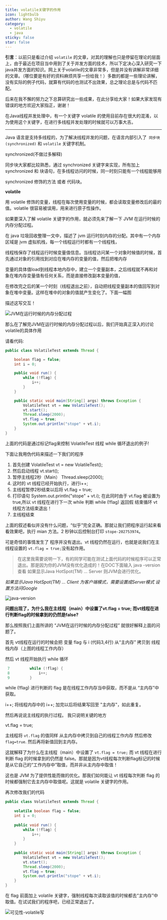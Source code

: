 ```yaml
---
title: volatile关键字的作用
icon: lightbulb
author: Wang Shiyu
category:
  - volatile
  - java
sticky: false
star: false
---
```





**引言**：以前只是看过介绍 `volatile` 的文章，对其的理解也只是停留在理论的层面上，由于最近在项目当中用到了关于并发方面的技术，所以下定决心深入研究一下java并发方面的知识。网上关于volatile的文章非常多，但是并没有讲解非常详细的文章。（哪位要是有好的资料麻烦共享一份给我！）多数的都是一些理论讲解，没有实际的例子代码，就算有代码的也测试不出效果，总之理论总是与代码不匹配。

后来在我不懈的努力之下总算研究出一些成果，在此分享给大家！如果大家发现有错误的地方欢迎大家指正，谢谢！

在Java线程并发处理中，有一个关键字 volatile 的使用目前存在很大的混淆，以为使用这个关键字，在进行多线程并发处理的时候就可以万事大吉。

---

Java 语言是支持多线程的，为了解决线程并发的问题，在语言内部引入了` 同步块(synchronized)` 和 `volatile` 关键字机制。



synchronized(不做过多解释)

同步块大家都比较熟悉，通过 synchronized 关键字来实现，所有加上synchronized 和 块语句，在多线程访问的时候，同一时刻只能有一个线程能够用

synchronized 修饰的方法 或者 代码块。

 

**volatile**

用 volatile 修饰的变量，线程在每次使用变量的时候，都会读取变量修改后的最的值。volatile 很容易被误用，用来进行原子性操作。

 

如果要深入了解 volatile 关键字的作用，就必须先来了解一下 JVM 在运行时候的内存分配过程。

 

在 java 垃圾回收整理一文中，描述了 jvm 运行时刻内存的分配。其中有一个内存区域是 jvm 虚拟机栈，每一个线程运行时都有一个线程栈，

 

线程栈保存了线程运行时候变量值信息。当线程访问某一个对象时候值的时候，首先通过对象的引用找到对应在堆内存的变量的值，然后把堆内存

 

变量的具体值load到线程本地内存中，建立一个变量副本，之后线程就不再和对象在堆内存变量值有任何关系，而是直接修改副本变量的值，

 

在修改完之后的某一个时刻（线程退出之前），自动把线程变量副本的值回写到对象在堆中变量。这样在堆中的对象的值就产生变化了。下面一幅图

 

描述这写交互！

 

![JVM在运行时候的内存分配过程](https://javapub-common-oss.oss-cn-beijing.aliyuncs.com/javapub/202406211645029.png)

 

那么在了解完JVM在运行时候的内存分配过程以后，我们开始真正深入的讨论volatile的具体作用

请看代码:

 

```java
public class VolatileTest extends Thread {

    boolean flag = false;
    int i = 0;

    public void run() {
        while (!flag) {
            i++;
        }
    }

    public static void main(String[] args) throws Exception {
        VolatileTest vt = new VolatileTest();
        vt.start();
        Thread.sleep(2000);
        vt.flag = true;
        System.out.println("stope" + vt.i);
    }
}
```


上面的代码是通过标记flag来控制 VolatileTest 线程 while 循环退出的例子!

下面让我用伪代码来描述一下我们的程序

1. 首先创建 VolatileTest vt = new VolatileTest();
2. 然后启动线程 vt.start();
3. 暂停主线程2秒（Main） Thread.sleep(2000);
4. 这时的 vt 线程已经开始执行，进行i++;
5. 主线程暂停2秒结束以后将 vt.flag = true;
6. 打印语句 System.out.println("stope" + vt.i); 在此同时由于 vt.flag 被设置为 true,所以 vt 线程在进行下一次 while 判断 while (!flag) 返回假 结束循环 vt 线程方法结束退出！
7. 主线程结束

上面的叙述看似并没有什么问题，“似乎”完全正确。那就让我们把程序运行起来看看效果吧，执行 mian 方法。2 秒钟以后控制台打印 `stope-202753974`。

可是奇怪的事情发生了 程序并没有退出。vt 线程仍然在运行，也就是说我们在主线程设置的 `vt.flag = true;`没有起作用。


> 在这里我需要说明一下，有的同学可能在测试上面代码的时候程序可以正常退出。那是因为你的JVM没有优化造成的！在DOC下面输入 java -version 查看 如果显示Java HotSpot(TM) ... Server 则JVM会进行优化。

*如果显示Java HotSpot(TM) ... Client 为客户端模式，需要设置成Server模式  设置方法问Google*

![java-version](https://javapub-common-oss.oss-cn-beijing.aliyuncs.com/javapub/202406211646042.png)


**问题出现了，为什么我在主线程（main）中设置了vt.flag = true; 而vt线程在进行判断flag的时候拿到的仍然是false?**

 


那么按照我们上面所讲的 “JVM在运行时候的内存分配过程” 就很好解释上面的问题了。

首先 vt线程在运行的时候会把 变量 flag 与 i (代码3,4行) 从“主内存”  拷贝到 线程栈内存（上图的线程工作内存）

然后 vt 线程开始执行 while 循环 


```java
 7         while (!flag) {
 8             i++;
 9         }
```

while (!flag) 进行判断的 flag 是在线程工作内存当中获取，而不是从 “主内存”中获取。

i++; 将线程内存中的 i++; 加完以后将结果写回至 "主内存"，如此重复。

 

然后再说说主线程的执行过程。 我只说明关键的地方 

vt.flag = true;

主线程将 `vt.flag` 的值同样 从主内存中拷贝到自己的线程工作内存 然后修改 `flag=true`. 然后再将新值回到主内存。

这就解释了为什么在主线程（main）中设置了 `vt.flag = true;` 而 vt 线程在进行判断 flag 的时候拿到的仍然是 false。那就是因为vt线程每次判断flag标记的时候是从它自己的“工作内存中”取值，而并非从主内存中取值！

这也是 JVM 为了提供性能而做的优化。那我们如何能让 vt 线程每次判断 flag 的时候都强制它去主内存中取值呢。这就是 volatile 关键字的作用。

再次修改我们的代码

```java
public class VolatileTest extends Thread {
    
    volatile boolean flag = false;
    int i = 0;
    
    public void run() {
        while (!flag) {
            i++;
        }
    }
    
    public static void main(String[] args) throws Exception {
        VolatileTest vt = new VolatileTest();
        vt.start();
        Thread.sleep(2000);
        vt.flag = true;
        System.out.println("stope" + vt.i);
    }
}
```

在 flag 前面加上 volatile 关键字，强制线程每次读取该值的时候都去“主内存”中取值。在试试我们的程序吧，已经正常退出了。


![可见性-volatile写](https://javapub-common-oss.oss-cn-beijing.aliyuncs.com/javapub/202406211646313.png)



